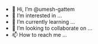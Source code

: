 - 👋 Hi, I’m @umesh-gattem
- 👀 I’m interested in ...
- 🌱 I’m currently learning ...
- 💞️ I’m looking to collaborate on ...
- 📫 How to reach me ...

<!---
umesh-gattem/umesh-gattem is a ✨ special ✨ repository because its `README.md` (this file) appears on your GitHub profile.
You can click the Preview link to take a look at your changes.
--->
